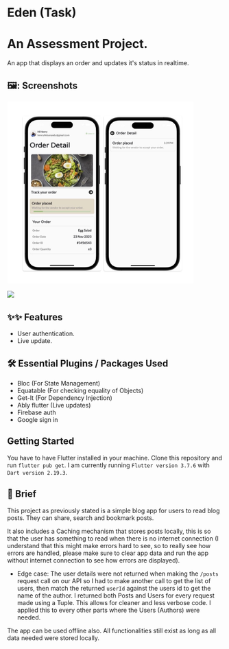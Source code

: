 # Eden (Task)

# An Assessment Project.
An app that displays an order and updates it's status in realtime.

## 🖼️: Screenshots ##
<p float="left">
  <img src= "https://github.com/maykhid/eden_task/blob/main/assets/images/app_ui.jpg" width="434.5" height="424.5" />
  
</p>

![](https://github.com/maykhid/eden_task/blob/main/assets/images/demo.gif)


## ✨✨ Features
- User authentication.
- Live update.

## 🛠 Essential Plugins / Packages Used
- Bloc (For State Management) 
- Equatable (For checking equality of Objects)
- Get-It (For Dependency Injection)
- Ably flutter (Live updates)
- Firebase auth
- Google sign in

## Getting Started
You have to have Flutter installed in your machine. Clone this repository and run `flutter pub get`.
I am currently running `Flutter version 3.7.6` with `Dart version 2.19.3`.

## 📖 Brief
This project as previously stated is a simple blog app for users to read blog posts. They can share, search and bookmark posts. 

It also includes a Caching mechanism that stores posts locally, this is so that the user has something to read when there is no internet connection (I understand that this might make errors hard to see, so to really see how errors are handled, please make sure to clear app data and run the app without internet connection to see how errors are displayed).

* Edge case:
The user details were not returned when making the `/posts` request call on our API so I had to make another call to get the list of users, then match the returned `userId` against the users id to get the name of the author. I returned both Posts and Users for every request made using a Tuple. This allows for cleaner and less verbose code. I applied this to every other parts where the Users (Authors) were needed.


The app can be used offline also. All functionalities still exist as long as all data needed were stored locally.
